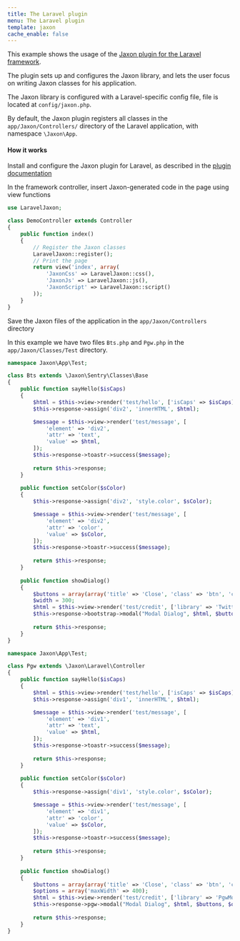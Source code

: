 ```yaml
---
title: The Laravel plugin
menu: The Laravel plugin
template: jaxon
cache_enable: false
---
```


This example shows the usage of the [Jaxon plugin for the Laravel framework](https://github.com/jaxon-php/jaxon-laravel?target=_blank).

The plugin sets up and configures the Jaxon library, and lets the user focus on writing Jaxon classes for his application.

The Jaxon library is configured with a Laravel-specific config file, file is located at `config/jaxon.php`.

By default, the Jaxon plugin registers all classes in the `app/Jaxon/Controllers/` directory of the Laravel application, with namespace `\Jaxon\App`.

#### How it works

Install and configure the Jaxon plugin for Laravel, as described in the [plugin documentation](https://github.com/jaxon-php/jaxon-laravel?target=_blank)

In the framework controller, insert Jaxon-generated code in the page using view functions

```php
use LaravelJaxon;

class DemoController extends Controller
{
    public function index()
    {
        // Register the Jaxon classes
        LaravelJaxon::register();
        // Print the page
        return view('index', array(
            'JaxonCss' => LaravelJaxon::css(),
            'JaxonJs' => LaravelJaxon::js(),
            'JaxonScript' => LaravelJaxon::script()
        ));
    }
}
```

Save the Jaxon files of  the application in the `app/Jaxon/Controllers` directory

In this example we have two files `Bts.php` and `Pgw.php` in the `app/Jaxon/Classes/Test` directory.

```php
namespace Jaxon\App\Test;

class Bts extends \Jaxon\Sentry\Classes\Base
{
    public function sayHello($isCaps)
    {
        $html = $this->view->render('test/hello', ['isCaps' => $isCaps]);
        $this->response->assign('div2', 'innerHTML', $html);

        $message = $this->view->render('test/message', [
            'element' => 'div2',
            'attr' => 'text',
            'value' => $html,
        ]);
        $this->response->toastr->success($message);
    
        return $this->response;
    }
    
    public function setColor($sColor)
    {
        $this->response->assign('div2', 'style.color', $sColor);

        $message = $this->view->render('test/message', [
            'element' => 'div2',
            'attr' => 'color',
            'value' => $sColor,
        ]);
        $this->response->toastr->success($message);
    
        return $this->response;
    }
    
    public function showDialog()
    {
        $buttons = array(array('title' => 'Close', 'class' => 'btn', 'click' => 'close'));
        $width = 300;
        $html = $this->view->render('test/credit', ['library' => 'Twitter Bootstrap']);
        $this->response->bootstrap->modal("Modal Dialog", $html, $buttons, $width);
    
        return $this->response;
    }
}
```

```php
namespace Jaxon\App\Test;

class Pgw extends \Jaxon\Laravel\Controller
{
    public function sayHello($isCaps)
    {
        $html = $this->view->render('test/hello', ['isCaps' => $isCaps]);
        $this->response->assign('div1', 'innerHTML', $html);

        $message = $this->view->render('test/message', [
            'element' => 'div1',
            'attr' => 'text',
            'value' => $html,
        ]);
        $this->response->toastr->success($message);
    
        return $this->response;
    }
    
    public function setColor($sColor)
    {
        $this->response->assign('div1', 'style.color', $sColor);

        $message = $this->view->render('test/message', [
            'element' => 'div1',
            'attr' => 'color',
            'value' => $sColor,
        ]);
        $this->response->toastr->success($message);
    
        return $this->response;
    }
    
    public function showDialog()
    {
        $buttons = array(array('title' => 'Close', 'class' => 'btn', 'click' => 'close'));
        $options = array('maxWidth' => 400);
        $html = $this->view->render('test/credit', ['library' => 'PgwModal']);
        $this->response->pgw->modal("Modal Dialog", $html, $buttons, $options);
    
        return $this->response;
    }
}
```
